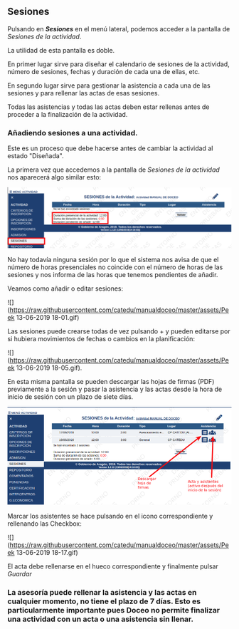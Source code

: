 ## Sesiones

Pulsando en _**Sesiones**_ en el menú lateral, podemos acceder a la pantalla de _Sesiones de la actividad_.

La utilidad de esta pantalla es doble.

En primer lugar sirve para diseñar el calendario de sesiones de la actividad, número de sesiones, fechas y duración de cada una de ellas, etc.

En segundo lugar sirve para gestionar la asistencia a cada una de las sesiones y para rellenar las actas de esas sesiones.

Todas las asistencias y todas las actas deben estar rellenas antes de proceder a la finalización de la actividad.

### Añadiendo sesiones a una actividad.

Este es un proceso que debe hacerse antes de cambiar la actividad al estado "Diseñada".

La primera vez que accedemos a la pantalla de _Sesiones de la actividad_ nos aparecerá algo similar esto:

![](https://raw.githubusercontent.com/catedu/manualdoceo/master/assets/Seleccion_731.png)

No hay todavía ninguna sesión por lo que el sistema nos avisa de que el número de horas presenciales no coincide con el número de horas de las sesiones y nos informa de las horas que tenemos pendientes de añadir.

Veamos como añadir o editar sesiones:

![](https://raw.githubusercontent.com/catedu/manualdoceo/master/assets/Peek 13-06-2019 18-01.gif)

Las sesiones puede crearse todas de vez pulsando + y pueden editarse por si hubiera movimientos de fechas o cambios en la planificación:

![](https://raw.githubusercontent.com/catedu/manualdoceo/master/assets/Peek 13-06-2019 18-05.gif).

En esta misma pantalla se pueden descargar las hojas de firmas (PDF) previamente a la sesión y pasar la asistencia y las actas desde la hora de inicio de sesión con un plazo de siete días.

![](https://raw.githubusercontent.com/catedu/manualdoceo/master/assets/Seleccion_732.png)

Marcar los asistentes se hace pulsando en el icono correspondiente y rellenando las Checkbox:

![](https://raw.githubusercontent.com/catedu/manualdoceo/master/assets/Peek 13-06-2019 18-17.gif)

El acta debe rellenarse en el hueco correspondiente y finalmente pulsar _Guardar_

### La asesoría puede rellenar la asistencia y las actas en cualquier momento, no tiene el plazo de 7 días. Esto es particularmente importante pues Doceo no permite finalizar una actividad con un acta o una asistencia sin llenar.
